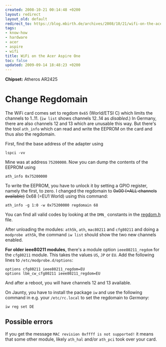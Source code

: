 ```yaml
---
created: 2008-10-21 00:14:48 +0200
layout: redirect
layout_old: default
redirect_to: https://blog.mbirth.de/archives/2008/10/21/wifi-on-the-acer-aspire-one.html
tags:
- know-how
- hardware
- acer
- aspire
- wifi
title: WiFi on the Acer Aspire One
toc: false
updated: 2009-09-14 18:48:23 +0200
---
```


**Chipset:** Atheros AR2425

Change Regdomain
================

The WiFi card comes set to regdom `0x65` (World/ETSI C) which limits the channels to 1..11. (`iw list` shows
channels 12..14 as *disabled*.) In Germany, there are also channels 12 and 13 which are unusable this way. But
there's the tool `ath_info` which can read and write the EEPROM on the card and thus also the regdomain.

First, find the base address of the adapter using

    lspci -vv

Mine was at address `75200000`. Now you can dump the contents of the EEPROM using

    ath_info 0x75200000

To write the EEPROM, you have to unlock it by setting a GPIO register, namely the first, to zero. I changed the
regdomain to <del>0x00 (=ALL channels available)</del> 0x68 (=EU1 World) using this command:

    ath_info -g 1:0 -w 0x75200000 regdomain 68

You can find all valid codes by looking at the `DMN_` constants in the
[regdom.h](http://www.cs.fsu.edu/~baker/devices/lxr/http/source/linux/drivers/net/wireless/ath5k/regdom.h) file.

After unloading the modules: `ath5k`, `ath`, `mac80211` and `cfg80211` and doing a `modprobe ath5k`, the command
`iw list` should show the two new channels enabled.


**For older ieee80211 modules**, there's a module option `ieee80211_regdom` for the `cfg80211` module. This takes
the values `US`, `JP` or `EU`. Add the following lines to `/etc/modprobe.d/options`:

    options cfg80211 ieee80211_regdom=EU
    options lbm_cw_cfg80211 ieee80211_regdom=EU

And after a reboot, you will have channels 12 and 13 available.

On Jaunty, you have to install the package `iw` and use the following command in e.g. your `/etc/rc.local` to set
the regdomain to *Germany*:

    iw reg set DE


Possible errors
---------------

If you get the message `MAC revision 0xffff is not supported!` it means that some other module, likely `ath_hal`
and/or `ath_pci` took over your card.